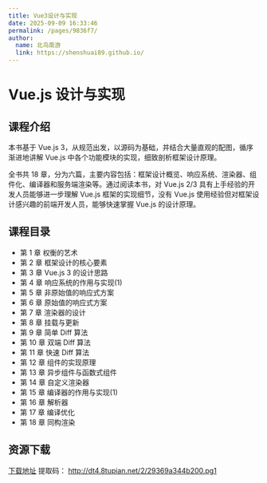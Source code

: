 ```yaml
---
title: Vue3设计与实现
date: 2025-09-09 16:33:46
permalink: /pages/9836f7/
author: 
  name: 北鸟南游
  link: https://shenshuai89.github.io/
---
```

# Vue.js 设计与实现

## 课程介绍
本书基于 Vue.js 3，从规范出发，以源码为基础，并结合大量直观的配图，循序渐进地讲解 Vue.js 中各个功能模块的实现，细致剖析框架设计原理。

全书共 18 章，分为六篇，主要内容包括：框架设计概览、响应系统、渲染器、组件化、编译器和服务端渲染等。通过阅读本书，对 Vue.js 2/3 具有上手经验的开发人员能够进一步理解 Vue.js 框架的实现细节，没有 Vue.js 使用经验但对框架设计感兴趣的前端开发人员，能够快速掌握 Vue.js 的设计原理。

## 课程目录
- 第 1 章 权衡的艺术
- 第 2 章 框架设计的核心要素
- 第 3 章 Vue.js 3 的设计思路
- 第 4 章 响应系统的作用与实现(1)
- 第 5 章 非原始值的响应式方案
- 第 6 章 原始值的响应式方案
- 第 7 章 渲染器的设计
- 第 8 章 挂载与更新
- 第 9 章 简单 Diff 算法
- 第 10 章 双端 Diff 算法
- 第 11 章 快速 Diff 算法
- 第 12 章 组件的实现原理
- 第 13 章 异步组件与函数式组件
- 第 14 章 自定义渲染器
- 第 15 章 编译器的作用与实现(1)
- 第 16 章 解析器
- 第 17 章 编译优化
- 第 18 章 同构渲染

## 资源下载
[下载地址](https://pan.baidu.com/s/1diDhojavi5lgomUmKzIymA) 提取码： http://dt4.8tupian.net/2/29369a344b200.pg1